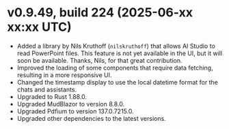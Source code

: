 # v0.9.49, build 224 (2025-06-xx xx:xx UTC)
- Added a library by Nils Kruthoff (`nilskruthoff`) that allows AI Studio to read PowerPoint files. This feature is not yet available in the UI, but it will soon be available. Thanks, Nils, for that great contribution.
- Improved the loading of some components that require data fetching, resulting in a more responsive UI.
- Changed the timestamp display to use the local datetime format for the chats and assistants.
- Upgraded to Rust 1.88.0.
- Upgraded MudBlazor to version 8.8.0.
- Upgraded Pdfium to version 137.0.7215.0.
- Upgraded other dependencies to the latest versions.
